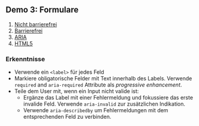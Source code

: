 ## Demo 3: Formulare

1. [Nicht barrierefrei](https://cas-fe.github.io/Accessibility/demos/form/form-inaccessible.html)
2. [Barrierefrei](https://cas-fe.github.io/Accessibility/demos/form/form-accessible.html)
3. [ARIA](https://cas-fe.github.io/Accessibility/demos/form/form-aria.html)
4. [HTML5](https://cas-fe.github.io/Accessibility/demos/form/form-html5.html)

### Erkenntnisse

- Verwende ein `<label>` für jedes Feld
- Markiere obligatorische Felder mit Text innerhalb des Labels. Verwende `required` and `aria-required` Attribute als *progressive enhancement*.
- Teile dem User mit, wenn ein Input nicht valide ist:
    - Ergänze das Label mit einer Fehlermeldung und fokussiere das erste invalide Feld. Verwende `aria-invalid` zur zusätzlichen Indikation.
    - Verwende `aria-describedby` um Fehlermeldungen mit dem entsprechenden Feld zu verbinden.